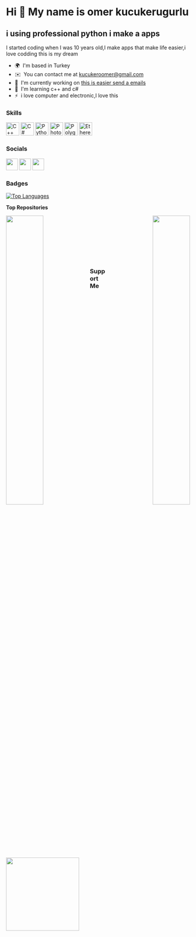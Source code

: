 Hi 👋 My name is omer kucukerugurlu
===================================

i using professional python i make a apps
-----------------------------------------

I started coding when I was 10 years old,I make apps that make life easier,i love codding this is my dream

* 🌍  I'm based in Turkey
* ✉️  You can contact me at [kucukeroomer@gmail.com](mailto:kucukeroomer@gmail.com)
* 🚀  I'm currently working on [this is easier send a emails](http://github.com/Sharkmega/Basic-email-send-basit-email-g-nderimi)
* 🧠  I'm learning c++ and c#
* ⚡  i love computer and electronic,I love this

### Skills

<p align="left">
<a href="https://docs.microsoft.com/en-us/cpp/?view=msvc-170" target="_blank" rel="noreferrer"><img src="https://raw.githubusercontent.com/danielcranney/readme-generator/main/public/icons/skills/cplusplus-colored.svg" width="36" height="36" alt="C++" /></a>
<a href="https://docs.microsoft.com/en-us/dotnet/csharp/" target="_blank" rel="noreferrer"><img src="https://raw.githubusercontent.com/danielcranney/readme-generator/main/public/icons/skills/csharp-colored.svg" width="36" height="36" alt="C#" /></a>
<a href="https://www.python.org/" target="_blank" rel="noreferrer"><img src="https://raw.githubusercontent.com/danielcranney/readme-generator/main/public/icons/skills/python-colored.svg" width="36" height="36" alt="Python" /></a>
<a href="https://www.adobe.com/uk/products/photoshop.html" target="_blank" rel="noreferrer"><img src="https://raw.githubusercontent.com/danielcranney/readme-generator/main/public/icons/skills/photoshop-colored.svg" width="36" height="36" alt="Photoshop" /></a>
<a href="https://polygon.technology/" target="_blank" rel="noreferrer"><img src="https://raw.githubusercontent.com/danielcranney/readme-generator/main/public/icons/skills/polygon-colored.svg" width="36" height="36" alt="Polygon" /></a>
<a href="https://ethereum.org/en/" target="_blank" rel="noreferrer"><img src="https://raw.githubusercontent.com/danielcranney/readme-generator/main/public/icons/skills/ethereum-colored.svg" width="36" height="36" alt="Ethereum" /></a>
</p>


### Socials

<p align="left"> <a href="https://discord.com/users/omers" target="_blank" rel="noreferrer"><img src="https://raw.githubusercontent.com/danielcranney/readme-generator/main/public/icons/socials/discord.svg" width="32" height="32" /></a> <a href="https://www.github.com/Sharkmega" target="_blank" rel="noreferrer"><img src="https://raw.githubusercontent.com/danielcranney/readme-generator/main/public/icons/socials/github.svg" width="32" height="32" /></a> <a href="http://www.instagram.com/omers_ome3r" target="_blank" rel="noreferrer"><img src="https://raw.githubusercontent.com/danielcranney/readme-generator/main/public/icons/socials/instagram.svg" width="32" height="32" /></a></p>

### Badges

<a href="https://github.com/Sharkmega" align="left"><img src="https://github-readme-stats.vercel.app/api/top-langs/?username=Sharkmega&langs_count=10&title_color=0891b2&text_color=ffffff&icon_color=0891b2&bg_color=1c1917&hide_border=true&locale=en&custom_title=Top%20%Languages" alt="Top Languages" /></a>

<b>Top Repositories</b>

<div width="100%" align="center"><a href="https://github.com/Sharkmega/Basic-email-send-basit-email-g-nderimi" align="left"><img align="left" width="45%" src="https://github-readme-stats.vercel.app/api/pin/?username=Sharkmega&repo=Basic-email-send-basit-email-g-nderimi&title_color=0891b2&text_color=ffffff&icon_color=0891b2&bg_color=1c1917&hide_border=true&locale=en" /></a><a href="https://github.com/Sharkmega/Kolay-oyun-uygulama-acma" align="right"><img align="right" width="45%" src="https://github-readme-stats.vercel.app/api/pin/?username=Sharkmega&repo=Kolay-oyun-uygulama-acma&title_color=0891b2&text_color=ffffff&icon_color=0891b2&bg_color=1c1917&hide_border=true&locale=en" /></a></div><br /><br /><br /><br /><br /><br /><br />

### Support Me

<a href="https://www.buymeacoffee.com/omerss"><img src="https://cdn.buymeacoffee.com/buttons/v2/default-yellow.png" width="200" /></a>
